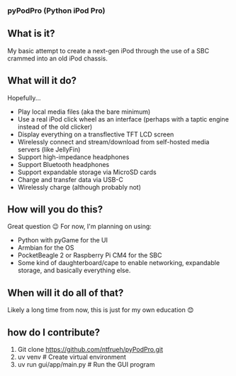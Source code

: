 ### pyPodPro (Python iPod Pro)

## What is it?
My basic attempt to create a next-gen iPod through the use of a  SBC crammed into an old iPod chassis.

## What will it do?
Hopefully...
- Play local media files (aka the bare minimum)
- Use a real iPod click wheel as an interface (perhaps with a taptic engine instead of the old clicker)
- Display everything on a transflective TFT LCD screen
- Wirelessly connect and stream/download from self-hosted media servers (like JellyFin)
- Support high-impedance headphones
- Support Bluetooth headphones
- Support expandable storage via MicroSD cards
- Charge and transfer data via USB-C
- Wirelessly charge (although probably not)

## How will you do this?
Great question 😉 For now, I'm planning on using:
- Python with pyGame for the UI
- Armbian for the OS
- PocketBeagle 2 or Raspberry Pi CM4 for the SBC
- Some kind of daughterboard/cape to enable networking, expandable storage, and basically everything else.

## When will it do all of that?
Likely a long time from now, this is just for my own education 😊

## how do I contribute?
1) Git clone https://github.com/ntfrueh/pyPodPro.git
2) uv venv                      # Create virtual environment
3) uv run gui/app/main.py       # Run the GUI program
